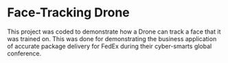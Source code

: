 # Face-Tracking Drone

This project was coded to demonstrate how a Drone can track a face that it was trained on. This was done for demonstrating the business application of accurate package delivery for FedEx during their cyber-smarts global conference.
